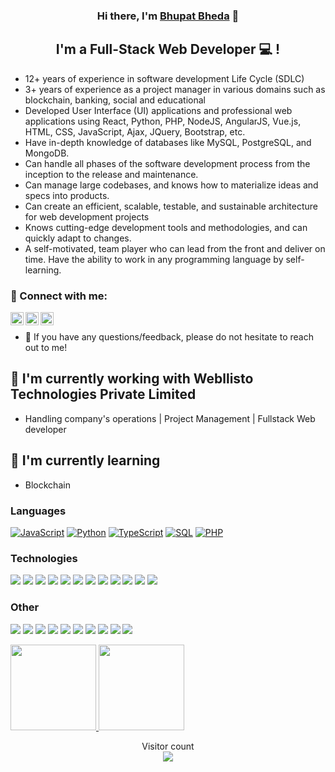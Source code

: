 <h3 align="center">
Hi there, I'm <a href="https://www.linkedin.com/in/bhupat-bheda/" target="_blank" rel="noreferrer">Bhupat Bheda</a> 👋
</h3>

<h2 align="center">
I'm a Full-Stack Web Developer 💻 !
</h2> 

- 12+ years of experience in software development Life Cycle (SDLC)
- 3+ years of experience as a project manager in various domains such as blockchain, banking, social and educational
- Developed User Interface (UI) applications and professional web applications using React, Python, PHP, NodeJS, AngularJS, Vue.js, HTML, CSS, JavaScript, Ajax, JQuery, Bootstrap, etc.
- Have in-depth knowledge of databases like MySQL, PostgreSQL, and MongoDB.
- Can handle all phases of the software development process from the inception to the release and maintenance.
- Can manage large codebases, and knows how to materialize ideas and specs into products.
- Can create an efficient, scalable, testable, and sustainable architecture for web development projects
- Knows cutting-edge development tools and methodologies, and can quickly adapt to changes.
- A self-motivated, team player who can lead from the front and deliver on time. Have the ability to work in any programming language by self-learning.


### 🤝 Connect with me:

<a href="[https://www.linkedin.com/in/bhupat-bheda/]"><img align="left" src="https://static.licdn.com/sc/h/akt4ae504epesldzj74dzred8" alt="Bhupat Bheda | LinkedIn" width="21px"/></a>
<a href="https://www.instagram.com/bhupatbheda/"><img align="left" src="https://static.cdninstagram.com/rsrc.php/v3/yt/r/30PrGfR3xhB.png" alt="Bhupat | Instagram" width="21px"/></a>
<a href="https://twitter.com/bhedabhupat"><img align="left" src="https://abs.twimg.com/responsive-web/client-web/icon-svg.168b89da.svg" alt="Bhupat | Twitter" width="21px"/></a>
</br>
- 💬 If you have any questions/feedback, please do not hesitate to reach out to me!

## 🔭 I'm currently working with Webllisto Technologies Private Limited 

- Handling company's operations | Project Management | Fullstack Web developer

## 🌱 I'm currently learning

- Blockchain


### Languages

[![JavaScript](https://img.shields.io/badge/-JavaScript-000?&logo=JavaScript)](https://ra1nbow.xyz?ref=github)
[![Python](https://img.shields.io/badge/-Python-000?&logo=Python)](https://ra1nbow.xyz?ref=github)
[![TypeScript](https://img.shields.io/badge/-TypeScript-000?&logo=typescript)](https://ra1nbow.xyz?ref=github)
[![SQL](https://img.shields.io/badge/-SQL-000?&logo=MySQL)](https://ra1nbow.xyz?ref=github)
[![PHP](https://img.shields.io/badge/-PHP-000?&logo=PHP&logoColor=007396)](https://ra1nbow.xyz?ref=github)

### Technologies

[![](https://img.shields.io/badge/-jQuery-000?&logo=jQuery&logoColor=0769AD)](https://ra1nbow.xyz?ref=github)
[![](https://img.shields.io/badge/-Node.js-000?&logo=node.js)](https://ra1nbow.xyz?ref=github)
[![](https://img.shields.io/badge/-Bootstrap-000?&logo=Bootstrap)](https://ra1nbow.xyz?ref=github)
[![](https://img.shields.io/badge/-Vue-000?&logo=Vue.js)](https://ra1nbow.xyz?ref=github)
[![](https://img.shields.io/badge/-React-000?&logo=React)](https://ra1nbow.xyz?ref=github)
[![](https://img.shields.io/badge/-Angular-000?&logo=Angular&logoColor=DD0031)](https://ra1nbow.xyz?ref=github)
[![](https://img.shields.io/badge/-SQLite-000?&logo=Sqlite)](https://ra1nbow.xyz?ref=github)
[![](https://img.shields.io/badge/-Sequelize-000?&logo=Sequelize)](https://ra1nbow.xyz?ref=github)
[![](https://img.shields.io/badge/-Nuxt.js-000?&logo=Nuxt.js)](https://ra1nbow.xyz?ref=github)
[![](https://img.shields.io/badge/-Next.js-000?&logo=Next.js)](https://ra1nbow.xyz?ref=github)
[![](https://img.shields.io/badge/-Flask-000?&logo=Flask)](https://ra1nbow.xyz?ref=github)
[![](https://img.shields.io/badge/-Django-000?&logo=Django&logoColor=092E20)](https://ra1nbow.xyz?ref=github)

### Other

[![](https://img.shields.io/badge/-HTML-000?&logo=html5)](https://ra1nbow.xyz?ref=github)
[![](https://img.shields.io/badge/-CSS-000?&logo=css3&logoColor=1572B6)](https://ra1nbow.xyz?ref=github)
[![](https://img.shields.io/badge/-Tailwind-000?&logo=tailwind-css)](https://ra1nbow.xyz?ref=github)
[![](https://img.shields.io/badge/-Sass-000?&logo=sass&logoColor=CC6699)](https://ra1nbow.xyz?ref=github)
[![](https://img.shields.io/badge/-Git-000?&logo=Git)](https://ra1nbow.xyz?ref=github)
[![](https://img.shields.io/badge/-Docker-000?&logo=Docker)](https://ra1nbow.xyz?ref=github)
[![](https://img.shields.io/badge/-Heroku-000?&logo=heroku&logoColor=430098)](https://ra1nbow.xyz?ref=github)
[![](https://img.shields.io/badge/-Netlify-000?&logo=Netlify)](https://ra1nbow.xyz?ref=github)
[![](https://img.shields.io/badge/-Vercel-000?&logo=Vercel)](https://ra1nbow.xyz?ref=github)
[![](https://img.shields.io/badge/-AWS-000?&logo=Amazon-AWS&logoColor=F90)](https://ra1nbow.xyz?ref=github)

<a href="https://ra1nbow.xyz?ref=github">
  <img height="137px" src="https://github-readme-stats.vercel.app/api?username=bhedabhupat&hide_title=true&hide_border=true&show_icons=true&include_all_commits=true&count_private=true&line_height=21&text_color=000&icon_color=000&bg_color=0,ea6161,ffc64d,fffc4d,52fa5a&theme=graywhite"/>  
</a>
<a href="https://ra1nbow.xyz?ref=github">
  <img height="137px" src="https://github-readme-stats.vercel.app/api/top-langs/?username=bhedabhupat&hide=html&hide_title=true&hide_border=true&layout=compact&langs_count=6&text_color=000&icon_color=fff&bg_color=0,52fa5a,4dfcff,c64dff&theme=graywhite" />
</a>

<p align="center"> 
  Visitor count<br>
  <a href="https://ra1nbow.xyz?ref=github">
    <img src="https://profile-counter.glitch.me/bhedabhupat/count.svg" />
  </a>
</p>

